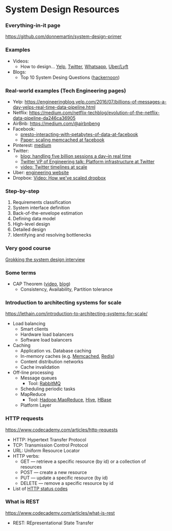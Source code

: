 # System Design Resources


### Everything-in-it page
https://github.com/donnemartin/system-design-primer

### Examples
 - Videos:
    - How to design... [Yelp](https://www.youtube.com/watch?v=tu6QKpV7GiI), [Twitter](https://www.youtube.com/watch?v=KmAyPUv9gOY&t=1214s), [Whatsapp](https://www.youtube.com/watch?v=5m0L0k8ZtEs), [Uber/Lyft](https://www.youtube.com/watch?v=J3DY3Te3A_A)
 - Blogs:
    - Top 10 System Desing Questions ([hackernoon](https://hackernoon.com/top-10-system-design-interview-questions-for-software-engineers-8561290f0444))

### Real-world examples (Tech Engineering pages)
 - Yelp: https://engineeringblog.yelp.com/2016/07/billions-of-messages-a-day-yelps-real-time-data-pipeline.html
 - Netflix: https://medium.com/netflix-techblog/evolution-of-the-netflix-data-pipeline-da246ca36905
 - AirBnb: https://medium.com/@airbnbeng
 - Facebook: 
    - [presto-interacting-with-petabytes-of-data-at-facebook](https://www.facebook.com/notes/facebook-engineering/presto-interacting-with-petabytes-of-data-at-facebook/10151786197628920/?s=keen-io)
    - [Paper: scaling memcached at facebook](https://cs.uwaterloo.ca/~brecht/courses/854-Emerging-2014/readings/key-value/fb-memcached-nsdi-2013.pdf)
 - Pinterest: [medium](https://medium.com/@Pinterest_Engineering/behind-the-pins-building-analytics-f7b508cdacab?s=hi-from-keen-io)
 - Twitter: 
     - [blog: handling five billion sessions a day–in real time](https://blog.twitter.com/engineering/en_us/a/2015/handling-five-billion-sessions-a-day-in-real-time.html)
     - [Twitter VP of Engineering talk: Platform infrastructure at Twitter](https://www.youtube.com/watch?v=FU7wrqsRj3o)
     - [video: Twitter timelines at scale](https://www.infoq.com/presentations/Twitter-Timeline-Scalability)
 - Uber: [engineering website](https://eng.uber.com/category/articles/architecture/)
 - Dropbox: [Video: How we've scaled dropbox](https://www.youtube.com/watch?v=PE4gwstWhmc)

### Step-by-step
 1. Requirements classification
 2. System interface definition
 3. Back-of-the-envelope estimation
 4. Defining data model
 5. High-level design
 6. Detailed design
 7. Identifying and resolving bottlenecks

### Very good course 
[Grokking the system design interview](https://www.educative.io/collection/5668639101419520/5649050225344512?affiliate_id=5082902844932096&utm_source=google&utm_medium=cpc&utm_campaign=platform2&utm_content=ad-1-dynamic&gclid=Cj0KCQiAzePjBRCRARIsAGkrSm6AItgy2HpLcFJO3hWDsWTQkbHufIYjtiHfoWi92AmvZRJSFMe9Ly0aAn8tEALw_wcB)

### Some terms
 - CAP Theorem ([video](https://www.youtube.com/watch?v=Jw1iFr4v58M), [blog](https://towardsdatascience.com/cap-theorem-and-distributed-database-management-systems-5c2be977950e))
    - Consistency, Availability, Partition tolerance

### Introduction to architecting systems for scale
https://lethain.com/introduction-to-architecting-systems-for-scale/
 - Load balancing
    - Smart clients
    - Hardware load balancers
    - Software load balancers
 - Caching
    - Application vs. Database caching
    - In-memory caches (e.g. [Memcached](http://memcached.org/), [Redis](https://redis.io/))
    - Content distribution networks
    - Cache invalidation
 - Off-line processing
    - Message queues
       - Tool: [RabbitMQ](http://www.rabbitmq.com/)
    - Scheduling periodic tasks
    - MapReduce
       - Tool: [Hadoop MapReduce](http://hadoop.apache.org/), [Hive](http://hive.apache.org/), [HBase](http://hbase.apache.org/)
    - Platform Layer
    
### HTTP requests 
https://www.codecademy.com/articles/http-requests
 - HTTP: Hypertext Transfer Protocol
 - TCP: Transmission Control Protocol
 - URL: Uniform Resource Locator
 - HTTP verbs:
     - GET — retrieve a specific resource (by id) or a collection of resources
     - POST — create a new resource
     - PUT — update a specific resource (by id)
     - DELETE — remove a specific resource by id
 - List of [HTTP status codes](https://en.wikipedia.org/wiki/List_of_HTTP_status_codes)
 
### What is REST 
https://www.codecademy.com/articles/what-is-rest
 - REST: REpresentational State Transfer
